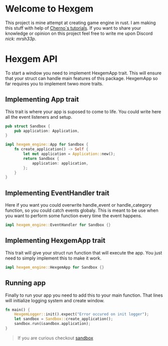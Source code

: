 # Welcome to Hexgem

This project is mine attempt at creating game engine in rust. I am making this stuff with help of [Cherno`s tutorials](https://www.youtube.com/watch?v=JxIZbV_XjAs&list=PLlrATfBNZ98dC-V-N3m0Go4deliWHPFwT). If you want to share your knowledge or opinion on this project feel free to write me upon Discord _nick: mrsh33p_.

# Hexgem API

To start a window you need to implement HexgemApp trait. This will ensure that your struct can handle main features of this package. HexgemApp so far requires you to implement twwo more traits.

## Implementing App trait

This trait is where your app is suposed to come to life. You could write here all the event listeners and setup.

```rust
pub struct Sandbox {
    pub application: Application,
}

impl hexgem_engine::App for Sandbox {
    fn create_application() -> Self {
        let mut application = Application::new();
        return Sandbox {
            application: application,
        };
    }
}
```

## Implementing EventHandler trait

Here if you want you could overwrite handle_event or handle_category function, so you could catch events globaly. This is meant to be use when you want to perform some function every time the event happens.

```rust
impl hexgem_engine::EventHandler for Sandbox {}
```

## Implementing HexgemApp trait

This trait will give your struct run function that will execute the app. You just need to simply implement this to make it work.

```rust
impl hexgem_engine::HexgemApp for Sandbox {}
```

## Running app

Finally to run your app you need to add this to your main function. That lines will initialize logging system and create window.

```rust
fn main() {
    HexgemLogger::init().expect("Error occured on init logger");
    let sandbox = Sandbox::create_application();
    sandbox.run(&sandbox.application);
}
```

> If you are curious checkout [sandbox](https://github.com/MrSheep05/Hexgem/tree/main/hexgem_sandbox)
